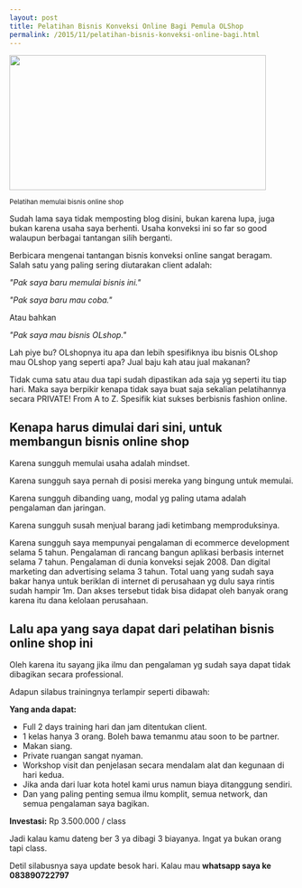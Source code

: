 ```yaml
---
layout: post
title: Pelatihan Bisnis Konveksi Online Bagi Pemula OLShop
permalink: /2015/11/pelatihan-bisnis-konveksi-online-bagi.html
---
```

<img border="0" height="239" src="https://4.bp.blogspot.com/-jtBbZ7DXppY/VlCiltuWn5I/AAAAAAAAByc/K_4IuNhnPRk/s320/images.jpg" width="95%">

<small>Pelatihan memulai bisnis online shop</small>

Sudah lama saya tidak memposting blog disini, bukan karena lupa, juga bukan karena usaha saya berhenti. Usaha konveksi ini so far so good walaupun berbagai tantangan silih berganti.

Berbicara mengenai tantangan bisnis konveksi online sangat beragam. Salah satu yang paling sering diutarakan client adalah:

*"Pak saya baru memulai bisnis ini."*

*"Pak saya baru mau coba."*

Atau bahkan

*"Pak saya mau bisnis OLshop."*

Lah piye bu? OLshopnya itu apa dan lebih spesifiknya ibu bisnis OLshop mau OLshop yang seperti apa? Jual baju kah atau jual makanan?

Tidak cuma satu atau dua tapi sudah dipastikan ada saja yg seperti itu tiap hari. Maka saya berpikir kenapa tidak saya buat saja sekalian pelatihannya secara PRIVATE! From A to Z. Spesifik kiat sukses berbisnis fashion online.

## Kenapa harus dimulai dari sini, untuk membangun bisnis online shop

Karena sungguh memulai usaha adalah mindset.

Karena sungguh saya pernah di posisi mereka yang bingung untuk memulai.

Karena sungguh dibanding uang, modal yg paling utama adalah pengalaman dan jaringan.

Karena sungguh susah menjual barang jadi ketimbang memproduksinya.

Karena sungguh saya mempunyai pengalaman di ecommerce development selama 5 tahun. Pengalaman di rancang bangun aplikasi berbasis internet selama 7 tahun. Pengalaman di dunia konveksi sejak 2008. Dan digital marketing dan advertising selama 3 tahun. Total uang yang sudah saya bakar hanya untuk beriklan di internet di perusahaan yg dulu saya rintis sudah hampir 1m. Dan akses tersebut tidak bisa didapat oleh banyak orang karena itu dana kelolaan perusahaan.

## Lalu apa yang saya dapat dari pelatihan bisnis online shop ini

Oleh karena itu sayang jika ilmu dan pengalaman yg sudah saya dapat tidak dibagikan secara professional.

Adapun silabus trainingnya terlampir seperti dibawah:

**Yang anda dapat:**
- Full 2 days training hari dan jam ditentukan client.
- 1 kelas hanya 3 orang. Boleh bawa temanmu atau soon to be partner.
- Makan siang.
- Private ruangan sangat nyaman.
- Workshop visit dan penjelasan secara mendalam alat dan kegunaan di hari kedua.
- Jika anda dari luar kota hotel kami urus namun biaya ditanggung sendiri.
- Dan yang paling penting semua ilmu komplit, semua network, dan semua pengalaman saya bagikan.

**Investasi:**
Rp 3.500.000 / class

Jadi kalau kamu dateng ber 3 ya dibagi 3 biayanya. Ingat ya bukan orang tapi class.

Detil silabusnya saya update besok hari. Kalau mau **whatsapp saya ke 083890722797**
